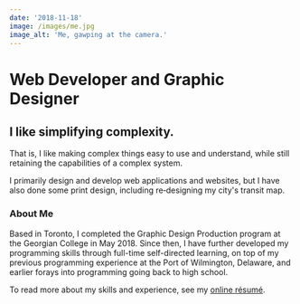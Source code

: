 ```yaml
---
date: '2018-11-18'
image: /images/me.jpg
image_alt: 'Me, gawping at the camera.'
---
```


# Web Developer and Graphic Designer

## I like simplifying complexity.

That is, I like making complex things easy to use and understand, while still retaining the capabilities of a complex&nbsp;system.

I primarily design and develop web applications and websites, but I have also done some print design, including re‑designing my city's transit&nbsp;map.


### About Me

Based in Toronto, I completed the Graphic Design Production program at the Georgian College in May 2018. Since then, I have further developed my programming skills through full-time self-directed learning, on top of my previous programming experience at the Port of Wilmington, Delaware, and earlier forays into programming going back to high school. 

To read more about my skills and experience, see my [online&nbsp;résumé](resume.html).
